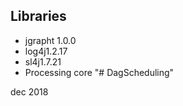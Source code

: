 ## Libraries

* jgrapht 1.0.0
* log4j1.2.17
* sl4j1.7.21
* Processing core "# DagScheduling" 


dec 2018